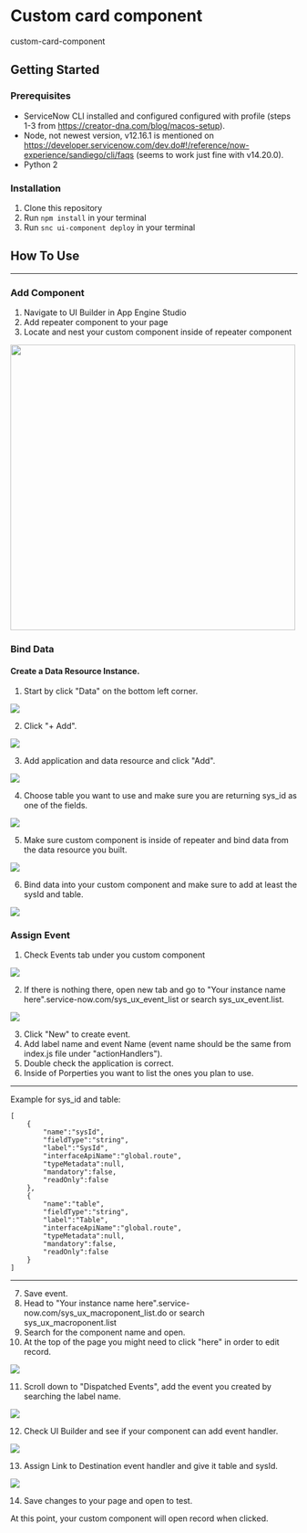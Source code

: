# Custom card component

custom-card-component

## Getting Started

### Prerequisites

- ServiceNow CLI installed and configured configured with profile (steps 1-3 from https://creator-dna.com/blog/macos-setup).
- Node, not newest version, v12.16.1 is mentioned on https://developer.servicenow.com/dev.do#!/reference/now-experience/sandiego/cli/faqs (seems to work just fine with v14.20.0).
- Python 2

### Installation

1. Clone this repository
2. Run `npm install` in your terminal
3. Run `snc ui-component deploy` in your terminal

## How To Use
---
### Add Component

1. Navigate to UI Builder in App Engine Studio
2. Add repeater component to your page
3. Locate and nest your custom component inside of repeater component

<img src='images/customCardSearch.png' height='500px' width='500px'/>
 
### Bind Data

#### Create a Data Resource Instance.

1. Start by click "Data" on the bottom left corner.

<img src='images/dataResource1.png' />

2. Click "+ Add".

<img src='images/dataResource2.png' />

3. Add application and data resource and click "Add".

<img src='images/dataResource3.png' />

4. Choose table you want to use and make sure you are returning sys_id as one of the fields.

<img src='images/dataResource4.png' />

5. Make sure custom component is inside of repeater and bind data from the data resource you built.

<img src='images/dataResource5.png' />

6. Bind data into your custom component and make sure to add at least the sysId and table.

<img src='images/dataResource6.png' />



### Assign Event

1. Check Events tab under you custom component

<img src='images/addEvent1.png' />

2. If there is nothing there, open new tab and go to "Your instance name here".service-now.com/sys_ux_event_list or search sys_ux_event.list.

<img src='images/addEvent2.png' />

3. Click "New" to create event.
4. Add label name and event Name (event name should be the same from index.js file under "actionHandlers").
5. Double check the application is correct.
6. Inside of Porperties you want to list the ones you plan to use. 
---
Example for sys_id and table:
    
    [
        {
            "name":"sysId",
            "fieldType":"string",
            "label":"SysId",
            "interfaceApiName":"global.route",
            "typeMetadata":null,
            "mandatory":false,
            "readOnly":false
        },
        {
            "name":"table",
            "fieldType":"string",
            "label":"Table",
            "interfaceApiName":"global.route",
            "typeMetadata":null,
            "mandatory":false,
            "readOnly":false
        }
    ]
    
---
7. Save event.
8. Head to "Your instance name here".service-now.com/sys_ux_macroponent_list.do or search sys_ux_macroponent.list
9. Search for the component name and open.
10. At the top of the page you might need to click "here" in order to edit record.

 <img src='images/addEvent3.png' />

11. Scroll down to "Dispatched Events", add the event you created by searching the label name. 

<img src='images/addEvent4.png' />

12. Check UI Builder and see if your component can add event handler.

<img src='images/addEvent5.png' />

13. Assign Link to Destination event handler and give it table and sysId.

<img src='images/addEvent6.png' />

14. Save changes to your page and open to test. 

At this point, your custom component will open record when clicked. 
